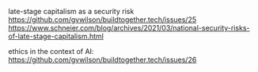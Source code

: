 ---
---

<span class="fixme">late-stage capitalism as a security risk https://github.com/gvwilson/buildtogether.tech/issues/25 https://www.schneier.com/blog/archives/2021/03/national-security-risks-of-late-stage-capitalism.html</span>

<span class="fixme">ethics in the context of AI: https://github.com/gvwilson/buildtogether.tech/issues/26</span>
